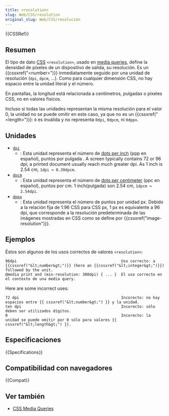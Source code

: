 ```yaml
---
title: <resolution>
slug: Web/CSS/resolution
original_slug: Web/CSS/resolución
---
```


{{CSSRef}}

## Resumen

El tipo de dato [CSS](/es/docs/Web/CSS) `<resolution>`, usado en [media queries](/es/docs/Web/Guide/CSS/Media_queries), define la densidad de píxeles de un dispositivo de salida, su resolución. Es un {{cssxref("&lt;number&gt;")}} inmediatamente seguido por una unidad de resolución (`dpi`, `dpcm`, ...). Como para cualquier dimensión CSS, no hay espacio entre la unidad literal y el número.

En pantallas, la longitud está relacionada a centímetros, pulgadas o píxeles CSS, no en valores físicos.

Incluso si todas las unidades representan la misma resolución para el valor 0, la unidad no se puede omitir en este caso, ya que no es un {{cssxref("&lt;length&gt;")}}: `0` es inválida y no representa `0dpi`, `0dpcm`, ni `0dppx`.

## Unidades

- [`dpi`]()
  - : Esta unidad representa el número de [dots per inch](http://en.wikipedia.org/wiki/Dots_per_inch) (ppp en español), puntos por pulgada . A screen typically contains 72 or 96 dpi; a printed document usually reach much greater dpi. As 1 inch is 2.54 cm, `1dpi ≈ 0.39dpcm`.
- [`dpcm`]()
  - : Esta unidad representa el número de [dots per centimeter](http://en.wikipedia.org/wiki/Dots_per_centimetre) (ppc en español), puntos por cm. 1 inch(pulgada) son 2.54 cm, `1dpcm ≈ 2.54dpi`.
- [`dppx`]()
  - : Esta unidad representa el número de puntos por unidad px. Debido a la relación fija de 1:96 CSS para CSS px, 1 px es equivalente a 96 dpi, que corresponde a la resolución predeterminada de las imágenes mostradas en CSS como se define por {{cssxref("image-resolution")}}.

## Ejemplos

Éstos son algunos de los usos correctos de valores `<resolution>`:

```
96dpi                                              Uso correcto: a {{cssxref("&lt;number&gt;")}} (here an {{cssxref("&lt;integer&gt;")}}) followed by the unit.
@media print and (min-resolution: 300dpi) { ... }  El uso correcto en el contexto de una media query.
```

Here are some incorrect uses:

```
72 dpi                                             Incorecto: no hay espacios entre {{ cssxref("&lt;number&gt;") }} y la unidad.
ten dpi                                            Incorecto: sólo deben ser utilizados dígitos.
0                                                  Incorecto: la unidad se puede omitir por 0 sólo para valores {{ cssxref("&lt;length&gt;") }}.
```

## Especificaciones

{{Specifications}}

## Compatibilidad con navegadores

{{Compat}}

## Ver también

- [CSS Media Queries](/es/docs/Web/Guide/CSS/Media_queries)
